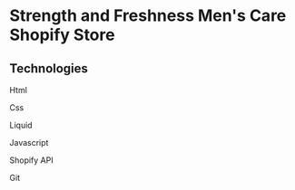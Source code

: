 # Strength and Freshness Men's Care Shopify Store

## Technologies
Html

Css

Liquid

Javascript

Shopify API

Git

